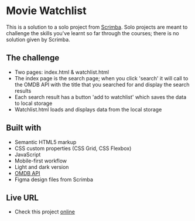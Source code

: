 # Movie Watchlist

This is a solution to a solo project from [Scrimba](https://www.scrimba.com).
Solo projects are meant to challenge the skills you've learnt so far through the courses; there is no solution given by Scrimba.

## The challenge

- Two pages: index.html & watchlist.html
- The index page is the search page; when you click 'search' it will call to the OMDB API with the title that you searched for and display the search results
- Each search result has a button 'add to watchlist' which saves the data to local storage
- Watchlist.html loads and displays data from the local storage

## Built with

- Semantic HTML5 markup
- CSS custom properties (CSS Grid, CSS Flexbox)
- JavaScript
- Mobile-first workflow
- Light and dark version
- [OMDB API](https://www.omdbapi.com/)
- Figma design files from Scrimba

## Live URL

- Check this project [online](movies.ullavs.nl)
